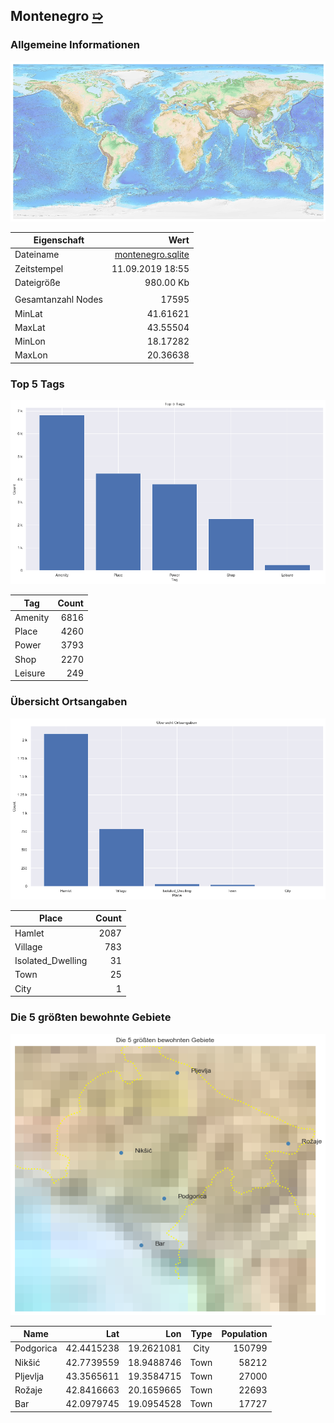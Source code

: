 ## Montenegro [&#10159;](montenegro.sqlite)

### Allgemeine Informationen

![Overview](./Images/montenegro_overview.png)

|Eigenschaft|Wert|
|-|-:|
Dateiname|[montenegro.sqlite](montenegro.sqlite)|
Zeitstempel|11.09.2019 18:55|
Dateigr&ouml;&szlig;e|980.00 Kb|
|||
Gesamtanzahl Nodes|17595|
|MinLat|41.61621|
|MaxLat|43.55504|
|MinLon|18.17282|
|MaxLon|20.36638|

### Top 5 Tags

![Tags](./Images/montenegro_tags.png)

|Tag|Count|
|-|-:|
|Amenity|6816|
|Place|4260|
|Power|3793|
|Shop|2270|
|Leisure|249|

### &Uuml;bersicht Ortsangaben

![Places](./Images/montenegro_places.png)

|Place|Count|
|-|-:|
|Hamlet|2087|
|Village|783|
|Isolated_Dwelling|31|
|Town|25|
|City|1|

### Die 5 gr&ouml;&szlig;ten bewohnte Gebiete

![Places](./Images/montenegro_topplaces.png)

|Name|Lat|Lon|Type|Population|
|----|--:|--:|:--:|---------:|
|Podgorica|42.4415238|19.2621081|City|150799|
|Nikšić|42.7739559|18.9488746|Town|58212|
|Pljevlja|43.3565611|19.3584715|Town|27000|
|Rožaje|42.8416663|20.1659665|Town|22693|
|Bar|42.0979745|19.0954528|Town|17727|
